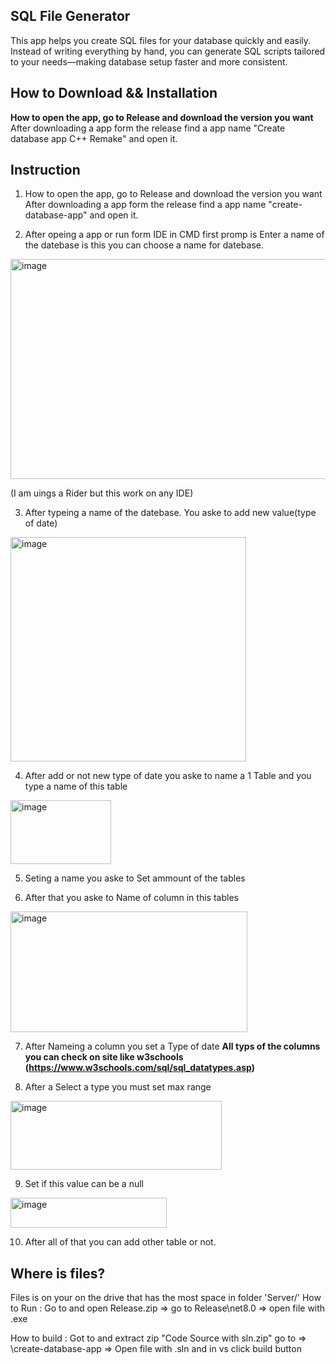 ## SQL File Generator
This app helps you create SQL files for your database quickly and easily.
Instead of writing everything by hand, you can generate SQL scripts tailored to your needs—making database setup faster and more consistent.

## How to Download && Installation
<b>How to open the app, go to Release and download the version you want</b>
After downloading a app form the release find a app name "Create database app C++ Remake" and open it.

## Instruction
1. How to open the app, go to Release and download the version you want After downloading a app form the release find a app name "create-database-app" and open it.

2. After opeing a app or run form IDE in CMD first promp is Enter a name of the datebase is this you can choose a name for datebase.

<img width="1844" height="352" alt="image" src="https://github.com/user-attachments/assets/4fcbca99-b36b-48bf-9899-a816c2eadc94" />

(I am uings a Rider but this work on any IDE)

3. After typeing a name of the datebase. You aske to add new value(type of date)

<img width="377" height="359" alt="image" src="https://github.com/user-attachments/assets/96610e14-25c5-406e-a409-e71010268db3" />

4. After add or not new type of date you aske to name a 1 Table and you type a name of this table
<img width="161" height="102" alt="image" src="https://github.com/user-attachments/assets/ddfa0047-99e6-4ee2-ad46-36015d4e2544" />

5. Seting a name you aske to Set ammount of the tables

6. After that you aske to Name of column in this tables
<img width="379" height="193" alt="image" src="https://github.com/user-attachments/assets/d1b6dabc-67b2-467b-a25e-224b5e5a7189" />

7. After Nameing a column you set a Type of date 
<b> All typs of the columns you can check on site like w3schools (https://www.w3schools.com/sql/sql_datatypes.asp) </b>

8. After a Select a type you must set max range 
<img width="338" height="110" alt="image" src="https://github.com/user-attachments/assets/27b1dadc-ab51-4aa1-9fd7-dabe80b86a1b" />

9. Set if this value can be a null
<img width="250" height="48" alt="image" src="https://github.com/user-attachments/assets/645e6029-a676-414f-8e98-6ca8988dd3ed" />

10. After all of that you can add other table or not.
## Where is files?
Files is on your on the drive that has the most space in folder 'Server/'
How to Run : Go to and open Release.zip => go to Release\net8.0 => open file with .exe

How to build : Got to and extract zip "Code Source with sln.zip" go to => \create-database-app => Open file with .sln and in vs click build button 
